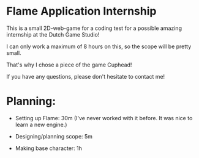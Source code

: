 # Flame Application Internship
 This is a small 2D-web-game for a coding test for a possible amazing internship at the Dutch Game Studio!
 
 I can only work a maximum of 8 hours on this, so the scope will be pretty small.

 That's why I chose a piece of the game Cuphead!
 
 If you have any questions, please don't hesitate to contact me!

 # Planning:
 - Setting up Flame: 30m
(I've never worked with it before. It was nice to learn a new engine.)
 
 - Designing/planning scope: 5m
 
 - Making base character: 1h
 
